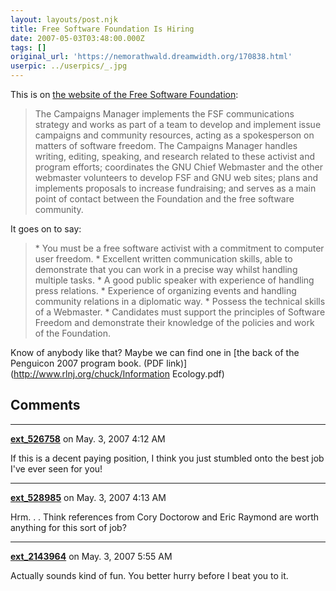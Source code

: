 ```yaml
---
layout: layouts/post.njk
title: Free Software Foundation Is Hiring
date: 2007-05-03T03:48:00.000Z
tags: []
original_url: 'https://nemorathwald.dreamwidth.org/170838.html'
userpic: ../userpics/_.jpg
---
```

This is on [the website of the Free Software Foundation](http://www.fsf.org/news/hiring-campaigns-manager):

> The Campaigns Manager implements the FSF communications strategy and works as part of a team to develop and implement issue campaigns and community resources, acting as a spokesperson on matters of software freedom. The Campaigns Manager handles writing, editing, speaking, and research related to these activist and program efforts; coordinates the GNU Chief Webmaster and the other webmaster volunteers to develop FSF and GNU web sites; plans and implements proposals to increase fundraising; and serves as a main point of contact between the Foundation and the free software community.

It goes on to say:

> \* You must be a free software activist with a commitment to computer user freedom. \* Excellent written communication skills, able to demonstrate that you can work in a precise way whilst handling multiple tasks. \* A good public speaker with experience of handling press relations. \* Experience of organizing events and handling community relations in a diplomatic way. \* Possess the technical skills of a Webmaster. \* Candidates must support the principles of Software Freedom and demonstrate their knowledge of the policies and work of the Foundation.

Know of anybody like that? Maybe we can find one in [the back of the Penguicon 2007 program book. (PDF link)](http://www.rlnj.org/chuck/Information Ecology.pdf)

## Comments

---

**[ext_526758](https://www.dreamwidth.org/users/ext_526758)** on May. 3, 2007 4:12 AM

If this is a decent paying position, I think you just stumbled onto the best job I've ever seen for you!

---

**[ext_528985](https://www.dreamwidth.org/users/ext_528985)** on May. 3, 2007 4:13 AM

Hrm. . . Think references from Cory Doctorow and Eric Raymond are worth anything for this sort of job?

---

**[ext_2143964](https://www.dreamwidth.org/users/ext_2143964)** on May. 3, 2007 5:55 AM

Actually sounds kind of fun. You better hurry before I beat you to it.
